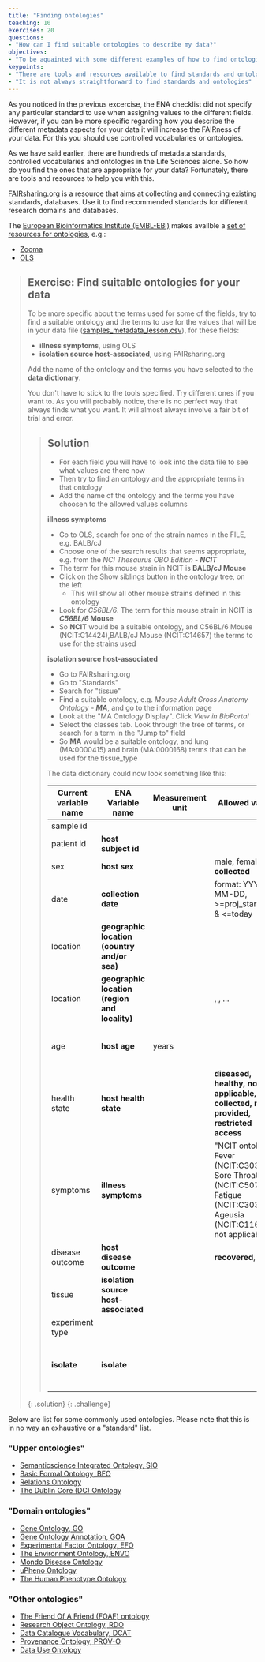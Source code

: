 ```yaml
---
title: "Finding ontologies"
teaching: 10
exercises: 20
questions:
- "How can I find suitable ontologies to describe my data?"
objectives:
- "To be aquainted with some different examples of how to find ontologies and ontology terms"
keypoints:
- "There are tools and resources available to find standards and ontologies"
- "It is not always straightforward to find standards and ontologies"
---
```


As you noticed in the previous excercise, the ENA checklist did not specify any particular standard to use when assigning values to the different fields. However, if you can be more specific regarding how you describe the different metadata aspects for your data it will increase the FAIRness of your data. For this you should use controlled vocabularies or ontologies.

As we have said earlier, there are hundreds of metadata standards, controlled vocabularies and ontologies in the Life Sciences alone. So how do you find the ones that are appropriate for your data? Fortunately, there are tools and resources to help you with this.

[FAIRsharing.org](https://fairsharing.org) is a resource that aims at collecting and connecting existing standards, databases. Use it to find recommended standards for different research domains and databases.

The [European Bioinformatics Institute (EMBL-EBI)](https://www.ebi.ac.uk/) makes availble a [set of resources for ontologies](https://www.ebi.ac.uk/spot/ontology/), e.g.:

* [Zooma](https://www.ebi.ac.uk/spot/zooma/)
* [OLS](https://www.ebi.ac.uk/ols/index)



> ## Exercise: Find suitable ontologies for your data
>
> To be more specific about the terms used for some of the fields, try to find a suitable ontology and the terms to use for the values that will be in your data file ([samples_metadata_lesson.csv](../files/samples_metadata_lesson.csv)), for these fields:
> * **illness symptoms**, using OLS
> * **isolation source host-associated**, using FAIRsharing.org
>
> Add the name of the ontology and the terms you have selected to the **data dictionary**.
>
> You don't have to stick to the tools specified. Try different ones if you want to. As you will probably notice, there is no perfect way that always finds what you want. It will almost always involve a fair bit of trial and error.
>
> > ## Solution
> >
> > * For each field you will have to look into the data file to see what values are there now
> > * Then try to find an ontology and the appropriate terms in that ontology
> > * Add the name of the ontology and the terms you have choosen to the allowed values columns
> >
> > **illness symptoms**
> > * Go to OLS, search for one of the strain names in the FILE, e.g. BALB/cJ
> > * Choose one of the search results that seems appropriate, e.g. from the _NCI Thesaurus OBO Edition - **NCIT**_
> > * The term for this mouse strain in NCIT is **BALB/cJ Mouse**
> > * Click on the Show siblings button in the ontology tree, on the left
> >   * This will show all other mouse strains defined in this ontology
> > * Look for _C56BL/6_. The term for this mouse strain in NCIT is **_C56BL/6_ Mouse**
> > * So **NCIT** would be a suitable ontology, and C56BL/6 Mouse (NCIT:C14424),BALB/cJ Mouse (NCIT:C14657) the terms to use for the strains used
> >
> > **isolation source host-associated**
> > * Go to FAIRsharing.org
> > * Go to "Standards"
> > * Search for "tissue"
> > * Find a suitable ontology, e.g. _Mouse Adult Gross Anatomy Ontology - **MA**_, and go to the information page
> > * Look at the "MA Ontology Display". Click _View in BioPortal_
> > * Select the classes tab. Look through the tree of terms, or search for a term in the "Jump to" field
> > * So **MA** would be a suitable ontology, and lung (MA:0000415) and brain (MA:0000168) terms that can be used for the tissue_type
> >
> > The data dictionary could now look something like this:
> >
> > | Current variable name | ENA Variable name | Measurement unit | Allowed values | Definition | Description |
> > |-|-|-|-|-|-|
> > | sample id |  |  |  |  |  |
> > | patient id | **host subject id** |  |  |  |  |
> > | sex | **host sex** |  | male, female, **not collected** | Sex of the individual |  |
> > | date | **collection date** |  | format: YYYY-MM-DD, >=proj_start_date & <=today | Date of sampling |  |
> > | location | **geographic location (country and/or sea)** |  | <country> |  |  |
> > | location | **geographic location (region and locality)** |  | <region>, <city>, ... |  |  |
> > | age | **host age** | years |  | Age of individual at the time of sampling |  |
> > | health state | **host health state** |  | **diseased, healthy, not applicable, not collected, not provided, restricted access** | Health state of individual at time of sampling |  |
> > | symptoms | **illness symptoms** |  | "NCIT ontology: <br>Fever (NCIT:C3038), Sore Throat (NCIT:C50747), Fatigue (NCIT:C3036), Ageusia (NCIT:C116374), not applicable" | Symptoms experienced in connection with illness |  |
> > | disease outcome | **host disease outcome** |  | **recovered**, dead | Final outcome of disease |  |
> > | tissue | **isolation source host-associated** |  |  | Tissue sampled |  |
> > | experiment type |  |  |  |  |  |
> > | **isolate** | **isolate** |  |  | **individual isolate from which the sample was obtained** |  |
> >
> {: .solution}
{: .challenge}

Below are list for some commonly used ontologies. Please note that this is in no way an exhaustive or a "standard" list.

### "Upper ontologies"

* [Semanticscience Integrated Ontology, SIO](https://bioportal.bioontology.org/ontologies/SIO)
* [Basic Formal Ontology, BFO](https://bioportal.bioontology.org/ontologies/BFO)
* [Relations Ontology](https://bioportal.bioontology.org/ontologies/OBOREL)
* [The Dublin Core (DC) Ontology](http://dublincore.org/)


### "Domain ontologies"

* [Gene Ontology, GO ](http://www.geneontology.org/)
* [Gene Ontology Annotation, GOA](http://www.ebi.ac.uk/GOA/)
* [Experimental Factor Ontology, EFO](https://bioportal.bioontology.org/ontologies/EFO)
* [The Environment Ontology, ENVO](http://environmentontology.org)
* [Mondo Disease Ontology](https://mondo.monarchinitiative.org)
* [uPheno Ontology](https://github.com/obophenotype/upheno)
* [The Human Phenotype Ontology](https://hpo.jax.org/app/)


### "Other ontologies"

* [The Friend Of A Friend (FOAF) ontology]( http://www.foaf-project.org/)
* [Research Object Ontology, RDO](https://www.researchobject.org/initiative/research-object-model/)
* [Data Catalogue Vocabulary, DCAT](https://www.w3.org/TR/vocab-dcat-3/)
* [Provenance Ontology, PROV-O](https://www.w3.org/TR/prov-o/)
* [Data Use Ontology](https://github.com/EBISPOT/DUO)
